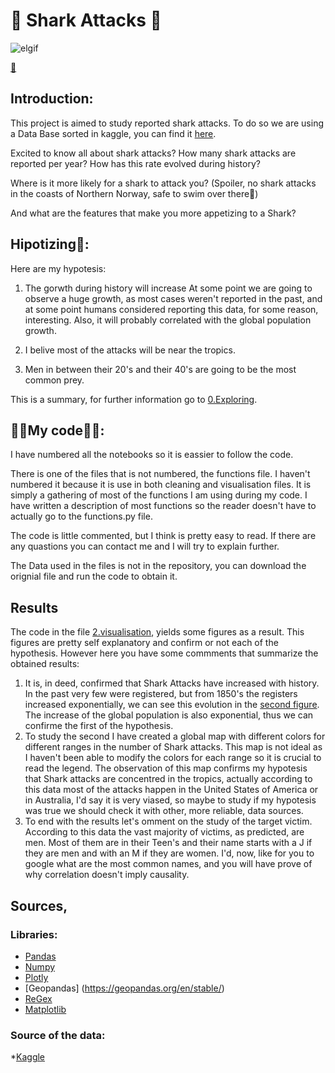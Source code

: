 # 🦈 Shark Attacks 🦈
![elgif](https://c.tenor.com/Yf2CEdBk__YAAAAC/finding-nemo-sharks.gif)


[🎹](https://www.youtube.com/watch?v=XqZsoesa55w&ab_channel=PinkfongBabyShark-Kids%27Songs%26Stories)
## Introduction:
This project is aimed to study reported shark attacks. To do so we are using a Data Base sorted in kaggle, you can find it [here](https://www.kaggle.com/teajay/global-shark-attacks).

Excited to know all about shark attacks? How many shark attacks are reported per year? How has this rate evolved during history? 

Where is it more likely for a shark to attack you? (Spoiler, no shark attacks in the coasts of Northern Norway, safe to swim over there🥶)

And what are the features that make you more appetizing to a Shark?

## Hipotizing🤔:
Here are my hypotesis:
1. The gorwth during history will increase At some point we are going to observe a huge growth, as most cases weren't reported in the past, and at some point humans considered reporting this data, for some reason, interesting. Also, it will probably correlated with the global population growth. 

2. I belive most of the attacks will be near the tropics.

3. Men in between their 20's and their 40's are going to be the most common prey. 

This is a summary, for further information go to [0.Exploring](https://github.com/Pomilusky/data-cleaning-pandas/blob/Pomilusky/Code/0.Exploring.ipynb).


## 👩‍💻My code👨‍💻:
I have numbered all the notebooks so it is eassier to follow the code. 

There is one of the files that is not numbered, the functions file. I haven't numbered it because it is use in both cleaning and visualisation files. It is simply a gathering of most of the functions I am using during my code. I have written a description of most functions so the reader doesn't have to actually go to the functions.py file. 

The code is little commented, but I think is pretty easy to read. If there are any quastions you can contact me and I will try to explain further. 

The Data used in the files is not in the repository, you can download the orignial file and run the code to obtain it. 

## Results
The code in the file [2.visualisation](https://github.com/Pomilusky/data-cleaning-pandas/blob/Pomilusky/Code/2.visualization.ipynb), yields some figures as a result. This figures are pretty self explanatory and confirm or not each of the hypothesis. However here you have some commments that summarize the obtained results:
1. It is, in deed, confirmed that Shark Attacks have increased with history. In the past very few were registered, but from 1850's the registers increased exponentially, we can see this evolution in the [second figure](https://github.com/Pomilusky/data-cleaning-pandas/blob/Pomilusky/Images/2.Shark_attack_trendline.png). The increase of the global population is also exponential, thus we can confirme the first of the hypothesis. 
2. To study the second I have created a global map with different colors for different ranges in the number of Shark attacks. This map is not ideal as I haven't been able to modify the colors for each range so it is crucial to read the legend. The observation of this map confirms my hypotesis that Shark attacks are concentred in the tropics, actually according to this data most of the attacks happen in the United States of America or in Australia, I'd say it is very viased, so maybe to study if my hypotesis was true we should check it with other, more reliable, data sources. 
3. To end with the results let's omment on the study of the target victim. According to this data the vast majority of victims, as predicted, are men. Most of them are in their Teen's and their name starts with a J if they are men and with an M if they are women. I'd, now, like for you to google what are the most common names, and you will have prove of why correlation doesn't imply causality. 

## Sources,
### Libraries:
* [Pandas](https://pandas.pydata.org/)
* [Numpy](https://numpy.org/doc/1.18/)
* [Plotly](https://plotly.com/python/)
* [Geopandas] (https://geopandas.org/en/stable/)
* [ReGex](https://docs.python.org/3/library/re.html)
* [Matplotlib](https://matplotlib.org/)
### Source of the data:
*[Kaggle](https://www.kaggle.com/)


